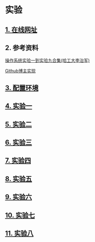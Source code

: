 # 实验

## [1. 在线网址](https://www.lanqiao.cn/courses/115/learning/?id=374&compatibility=true)

## 2. 参考资料

[操作系统实验一到实验九合集(哈工大李治军)](https://blog.csdn.net/leoabcd12/article/details/122268321?ops_request_misc=%257B%2522request%255Fid%2522%253A%2522171115295416800222836403%2522%252C%2522scm%2522%253A%252220140713.130102334..%2522%257D&request_id=171115295416800222836403&biz_id=0&utm_medium=distribute.pc_search_result.none-task-blog-2~all~baidu_landing_v2~default-5-122268321-null-null.142%5Ev99%5Epc_search_result_base3&utm_term=%E5%93%88%E5%B7%A5%E5%A4%A7%E6%93%8D%E4%BD%9C%E7%B3%BB%E7%BB%9F%E6%9D%8E%E6%B2%BB%E5%86%9B%E5%AE%9E%E9%AA%8C&spm=1018.2226.3001.4187)

[Github博主实现](https://github.com/hoverwinter/HIT-OSLab?tab=readme-ov-file)

## [3. 配置环境](https://github.com/niu0217/OperatingSystem/tree/main/HGDLZJ/Library/%E9%85%8D%E7%BD%AE%E7%8E%AF%E5%A2%83)

## [4. 实验一](https://github.com/niu0217/OperatingSystem/tree/main/HGDLZJ/Library/Lib1)

## [5. 实验二](https://github.com/niu0217/OperatingSystem/tree/main/HGDLZJ/Library/Lib2)

## [6. 实验三](https://github.com/niu0217/OperatingSystem/tree/main/HGDLZJ/Library/Lib3)

## [7. 实验四](https://github.com/niu0217/OperatingSystem/tree/main/HGDLZJ/Library/Lib4)

## [8. 实验五](https://github.com/niu0217/OperatingSystem/tree/main/HGDLZJ/Library/Lib5)

## [9. 实验六](https://github.com/niu0217/OperatingSystem/tree/main/HGDLZJ/Library/Lib6)

## [10. 实验七](https://github.com/niu0217/OperatingSystem/tree/main/HGDLZJ/Library/Lib7)

## [11. 实验八](https://github.com/niu0217/OperatingSystem/tree/main/HGDLZJ/Library/Lib8)

